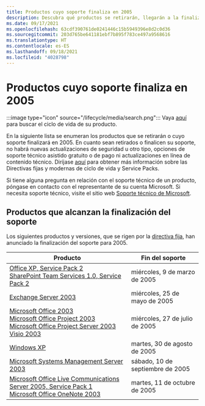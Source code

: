 ```yaml
---
title: Productos cuyo soporte finaliza en 2005
description: Descubra qué productos se retirarán, llegarán a la finalización del soporte o pasarán del soporte estándar al soporte extendido en 2005.
ms.date: 09/17/2021
ms.openlocfilehash: 63cdf390761de0241446c15b5949396e8d2c0d36
ms.sourcegitcommit: 203d765be641181ebf7b895f783ce497a9568616
ms.translationtype: HT
ms.contentlocale: es-ES
ms.lasthandoff: 09/18/2021
ms.locfileid: "4028798"
---
```

# <a name="products-ending-support-in-2005"></a>Productos cuyo soporte finaliza en 2005

:::image type="icon" source="/lifecycle/media/search.png":::
Vaya [aquí](/lifecycle/products/) para buscar el ciclo de vida de su producto.

En la siguiente lista se enumeran los productos que se retirarán o cuyo soporte finalizará en 2005. En cuanto sean retirados o finalicen su soporte, no habrá nuevas actualizaciones de seguridad u otro tipo, opciones de soporte técnico asistido gratuito o de pago ni actualizaciones en línea de contenido técnico. Diríjase [aquí](/lifecycle/overview/product-end-of-support-overview) para obtener más información sobre las Directivas fijas y modernas de ciclo de vida y Service Packs.

Si tiene alguna pregunta en relación con el soporte técnico de un producto, póngase en contacto con el representante de su cuenta Microsoft. Si necesita soporte técnico, visite el sitio web [Soporte técnico de Microsoft](https://support.microsoft.com/contactus/?ws=support).





## <a name="products-reaching-end-of-support"></a>Productos que alcanzan la finalización del soporte

Los siguientes productos y versiones, que se rigen por la [directiva fija](/lifecycle/policies/fixed), han anunciado la finalización del soporte para 2005.

| Producto | Fin del soporte |
| --- | --- |
| [Office XP, Service Pack 2](/lifecycle/products/office-xp?branch=live)<br>[SharePoint Team Services 1.0, Service Pack 2](/lifecycle/products/sharepoint-team-services-10?branch=live)<br> | miércoles, 9 de marzo de 2005 |
| [Exchange Server 2003](/lifecycle/products/exchange-server-2003?branch=live)<br> | miércoles, 25 de mayo de 2005 |
| [Microsoft Office 2003](/lifecycle/products/microsoft-office-2003?branch=live)<br>[Microsoft Office Project 2003](/lifecycle/products/microsoft-office-project-2003?branch=live)<br>[Microsoft Office Project Server 2003](/lifecycle/products/microsoft-office-project-server-2003?branch=live)<br>[Visio 2003](/lifecycle/products/visio-2003?branch=live)<br> | miércoles, 27 de julio de 2005 |
| [Windows XP](/lifecycle/products/windows-xp?branch=live)<br> | martes, 30 de agosto de 2005 |
| [Microsoft Systems Management Server 2003](/lifecycle/products/microsoft-systems-management-server-2003?branch=live)<br> | sábado, 10 de septiembre de 2005 |
| [Microsoft Office Live Communications Server 2005, Service Pack 1](/lifecycle/products/microsoft-office-live-communications-server-2005?branch=live)<br>[Microsoft Office OneNote 2003](/lifecycle/products/microsoft-office-onenote-2003?branch=live)<br> | martes, 11 de octubre de 2005 |


